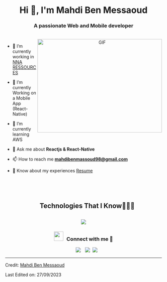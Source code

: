 <h1 align="center">Hi 👋, I'm Mahdi Ben Messaoud</h1>
<h3 align="center">A passionate Web and Mobile developer </h3>
<br/>
<a target="_blank" align="center">
  <img align="right" top="500" height="300" width="400" alt="GIF" src="https://media.giphy.com/media/SWoSkN6DxTszqIKEqv/giphy.gif">
</a>

- 🔭 I’m currently working in <a href="https://nna-ressources.com/" target="blank">NNA RESSOURCES</a>

- 🌱 I’m currently Working on a Mobile App (React-Native)

- 🌱 I’m currently learning AWS

- 💬 Ask me about **Reactjs & React-Native**

- 📫 How to reach me **mahdibenmassoud98@gmail.com**

- 📄 Know about my experiences <a href="https://github.com/mahdibenmessaoud-dev/Me.io/blob/main/Resume%20MAHDI%20BEN%20MESSAOUD.pdf" target="blank">Resume</a>
<br/>
<br/>
<!--h1 without bottom border-->
<div id="user-content-toc">
  <ul align="center">
    <summary><h2 style="display: inline-block">Technologies That I Know👨🏻‍💻</h2></summary>
  </ul>
</div>
<!--tech stack icons-->
<p align="center">
  <a href="https://skillicons.dev">
    <img src="https://skillicons.dev/icons?i=html,css,tailwind,js,ts,react,redux,flutter,nextjs,astro,vue,angular,express,nodejs,c,java,py,mysql,postgres,mongodb,figma,prisma,linux,git,github,aws&perline=14" />
  </a>
</p>

<h3 align="center" > <img src="https://media.giphy.com/media/iY8CRBdQXODJSCERIr/giphy.gif" width="30" height="30" style="margin-right: 10px;">Connect with me 🤝 </h3>

<p align="center">

 <div align="center"  class="icons-social" style="margin-left: 10px;">
        <a style="margin-left: 10px;"  target="_blank" href="https://www.linkedin.com/in/mahdi-ben-messaoud/">
			<img src="https://img.icons8.com/doodle/40/000000/linkedin--v2.png"></a>
        <a style="margin-left: 10px;" target="_blank" href="https://github.com/mahdibenmessaoud-dev">
		<img src="https://img.icons8.com/doodle/40/000000/github--v1.png"></a>
		<a style="margin-left: 5px;" target="_blank" href="https://github.com/mahdibenmessaoud-dev/Me.io/blob/main/Resume%20MAHDI%20BEN%20MESSAOUD.pdf">
					<img src="https://img.icons8.com/plasticine/0.5x/resume.png" ></a>
      </div>

</p>

---

Credit: [Mahdi Ben Messaoud](https://github.com/mahdibenmessaoud-dev)

Last Edited on: 27/09/2023
